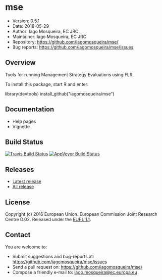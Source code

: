 # mse
- Version: 0.5.1
- Date: 2018-05-29
- Author: Iago Mosqueira, EC JRC.
- Maintainer: Iago Mosqueira, EC JRC.
- Repository: <https://github.com/iagomosqueira/mse/>
- Bug reports: <https://github.com/iagomosqueira/mse/issues>

## Overview
Tools for running Management Strategy Evaluations using FLR

To install this package, start R and enter:

  library(devtools)
  install_github("iagomosqueira/mse")

## Documentation
- Help pages
- Vignette

## Build Status
[![Travis Build Status](https://travis-ci.org/iagomosqueira/mse.svg?branch=master)](https://travis-ci.org/iagomosqueira/mse)
[![AppVeyor Build Status](https://ci.appveyor.com/api/projects/status/github/iagomosqueira/mse?branch=master&svg=true)](https://ci.appveyor.com/project/iagomosqueira/mse)

## Releases
- [Latest release](https://github.com/iagomosqueira/mse/releases/tag/)
- [All release](https://github.com/iagomosqueira/mse/releases/)

## License
Copyright (c) 2016 European Union. European Commission Joint Research Centre D.02. Released under the [EUPL 1.1](https://joinup.ec.europa.eu/community/eupl/og_page/eupl).

## Contact
You are welcome to:

- Submit suggestions and bug-reports at: <https://github.com/iagomosqueira/mse/issues>
- Send a pull request on: <https://github.com/iagomosqueira/mse/>
- Compose a friendly e-mail to: <iago.mosqueira@ec.europa.eu>
